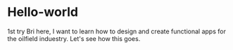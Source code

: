 # Hello-world
1st try
Bri here, I want to learn how to design and create functional apps for the oilfield induestry.
Let's see how this goes.
